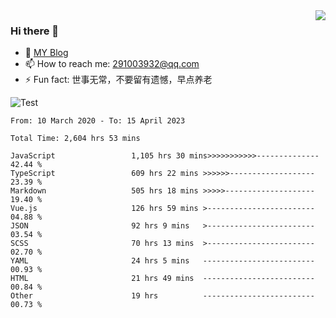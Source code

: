 <img align='right' src='https://github-readme-stats.vercel.app/api?username=niaogege&show_icons=true&theme=radical'/>

### Hi there 👋

- 🌱 [MY Blog](https://bythewayer.com/)
- 📫 How to reach me: 291003932@qq.com
- ⚡ Fun fact:  世事无常，不要留有遗憾，早点养老

![Test](https://github-readme-stats.vercel.app/api/top-langs/?username=niaogege&layout=compact)

<!--START_SECTION:waka-->

```text
From: 10 March 2020 - To: 15 April 2023

Total Time: 2,604 hrs 53 mins

JavaScript                 1,105 hrs 30 mins>>>>>>>>>>>--------------   42.44 %
TypeScript                 609 hrs 22 mins >>>>>>-------------------   23.39 %
Markdown                   505 hrs 18 mins >>>>>--------------------   19.40 %
Vue.js                     126 hrs 59 mins >------------------------   04.88 %
JSON                       92 hrs 9 mins   >------------------------   03.54 %
SCSS                       70 hrs 13 mins  >------------------------   02.70 %
YAML                       24 hrs 5 mins   -------------------------   00.93 %
HTML                       21 hrs 49 mins  -------------------------   00.84 %
Other                      19 hrs          -------------------------   00.73 %
```

<!--END_SECTION:waka-->

